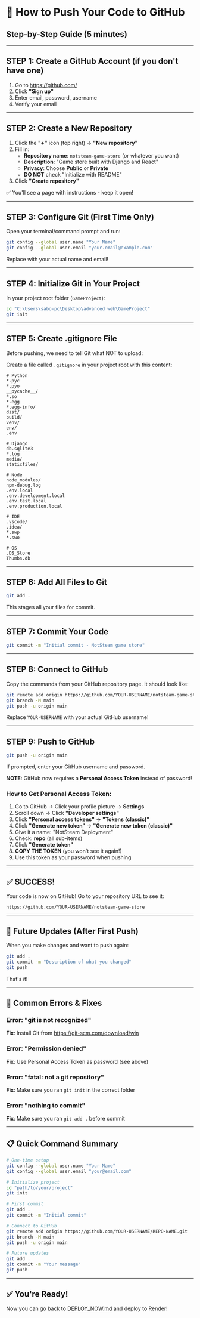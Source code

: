 # 🚀 How to Push Your Code to GitHub

## Step-by-Step Guide (5 minutes)

---

## STEP 1: Create a GitHub Account (if you don't have one)

1. Go to https://github.com/
2. Click **"Sign up"**
3. Enter email, password, username
4. Verify your email

---

## STEP 2: Create a New Repository

1. Click the **"+"** icon (top right) → **"New repository"**
2. Fill in:
   - **Repository name**: `notsteam-game-store` (or whatever you want)
   - **Description**: "Game store built with Django and React"
   - **Privacy**: Choose **Public** or **Private**
   - **DO NOT** check "Initialize with README"
3. Click **"Create repository"**

✅ You'll see a page with instructions - keep it open!

---

## STEP 3: Configure Git (First Time Only)

Open your terminal/command prompt and run:

```bash
git config --global user.name "Your Name"
git config --global user.email "your.email@example.com"
```

Replace with your actual name and email!

---

## STEP 4: Initialize Git in Your Project

In your project root folder (`GameProject`):

```bash
cd "C:\Users\sabo-pc\Desktop\advanced web\GameProject"
git init
```

---

## STEP 5: Create .gitignore File

Before pushing, we need to tell Git what NOT to upload:

Create a file called `.gitignore` in your project root with this content:

```
# Python
*.pyc
*.pyo
__pycache__/
*.so
*.egg
*.egg-info/
dist/
build/
venv/
env/
.env

# Django
db.sqlite3
*.log
media/
staticfiles/

# Node
node_modules/
npm-debug.log
.env.local
.env.development.local
.env.test.local
.env.production.local

# IDE
.vscode/
.idea/
*.swp
*.swo

# OS
.DS_Store
Thumbs.db
```

---

## STEP 6: Add All Files to Git

```bash
git add .
```

This stages all your files for commit.

---

## STEP 7: Commit Your Code

```bash
git commit -m "Initial commit - NotSteam game store"
```

---

## STEP 8: Connect to GitHub

Copy the commands from your GitHub repository page. It should look like:

```bash
git remote add origin https://github.com/YOUR-USERNAME/notsteam-game-store.git
git branch -M main
git push -u origin main
```

Replace `YOUR-USERNAME` with your actual GitHub username!

---

## STEP 9: Push to GitHub

```bash
git push -u origin main
```

If prompted, enter your GitHub username and password.

**NOTE**: GitHub now requires a **Personal Access Token** instead of password!

### How to Get Personal Access Token:

1. Go to GitHub → Click your profile picture → **Settings**
2. Scroll down → Click **"Developer settings"**
3. Click **"Personal access tokens"** → **"Tokens (classic)"**
4. Click **"Generate new token"** → **"Generate new token (classic)"**
5. Give it a name: "NotSteam Deployment"
6. Check: **repo** (all sub-items)
7. Click **"Generate token"**
8. **COPY THE TOKEN** (you won't see it again!)
9. Use this token as your password when pushing

---

## ✅ SUCCESS!

Your code is now on GitHub! Go to your repository URL to see it:
```
https://github.com/YOUR-USERNAME/notsteam-game-store
```

---

## 🔄 Future Updates (After First Push)

When you make changes and want to push again:

```bash
git add .
git commit -m "Description of what you changed"
git push
```

That's it!

---

## 🐛 Common Errors & Fixes

### Error: "git is not recognized"
**Fix**: Install Git from https://git-scm.com/download/win

### Error: "Permission denied"
**Fix**: Use Personal Access Token as password (see above)

### Error: "fatal: not a git repository"
**Fix**: Make sure you ran `git init` in the correct folder

### Error: "nothing to commit"
**Fix**: Make sure you ran `git add .` before commit

---

## 📋 Quick Command Summary

```bash
# One-time setup
git config --global user.name "Your Name"
git config --global user.email "your@email.com"

# Initialize project
cd "path/to/your/project"
git init

# First commit
git add .
git commit -m "Initial commit"

# Connect to GitHub
git remote add origin https://github.com/YOUR-USERNAME/REPO-NAME.git
git branch -M main
git push -u origin main

# Future updates
git add .
git commit -m "Your message"
git push
```

---

## ✅ You're Ready!

Now you can go back to [DEPLOY_NOW.md](DEPLOY_NOW.md) and deploy to Render!

